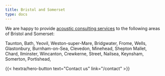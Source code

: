 ```yaml
---
title: Bristol and Somerset
type: docs
---
```


We are happy to provide [acoustic consulting services](../services/) to the
following areas of Bristol and Somerset:

Taunton, Bath, Yeovil, Weston-super-Mare, Bridgwater, Frome,
Wells, Glastonbury, Burnham-on-Sea, Clevedon, Minehead, Shepton Mallet, Chard,
Ilminster, Wincanton, Crewkerne, Street, Nailsea, Keynsham, Somerton,
Portishead,

<p></p>

<div class="hx-mb-6">
{{< hextra/hero-button text="Contact us" link="/contact" >}}
</div>
